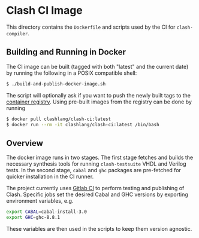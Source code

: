 # Clash CI Image

This directory contains the `Dockerfile` and scripts used by the CI for
`clash-compiler`.

## Building and Running in Docker

The CI image can be built (tagged with both "latest" and the current date) by
running the following in a POSIX compatible shell:

```bash
$ ./build-and-publish-docker-image.sh
```

The script will optionally ask if you want to push the newly built tags to
the [container registry](https://hub.docker.com/repository/docker/clashlang/clash-ci).
Using pre-built images from the registry can be done by running

```bash
$ docker pull clashlang/clash-ci:latest
$ docker run --rm -it clashlang/clash-ci:latest /bin/bash
```

## Overview

The docker image runs in two stages. The first stage fetches and builds the
necessary synthesis tools for running `clash-testsuite` VHDL and Verilog tests.
In the second stage, `cabal` and `ghc` packages are pre-fetched for quicker
installation in the CI runner.

The project currently uses [Gitlab CI](../.gitlab-ci.yml) to perform testing
and publishing of Clash. Specific jobs set the desired Cabal and GHC versions
by exporting environment variables, e.g.

```bash
export CABAL=cabal-install-3.0
export GHC=ghc-8.8.1
```

These variables are then used in the scripts to keep them version agnostic.


